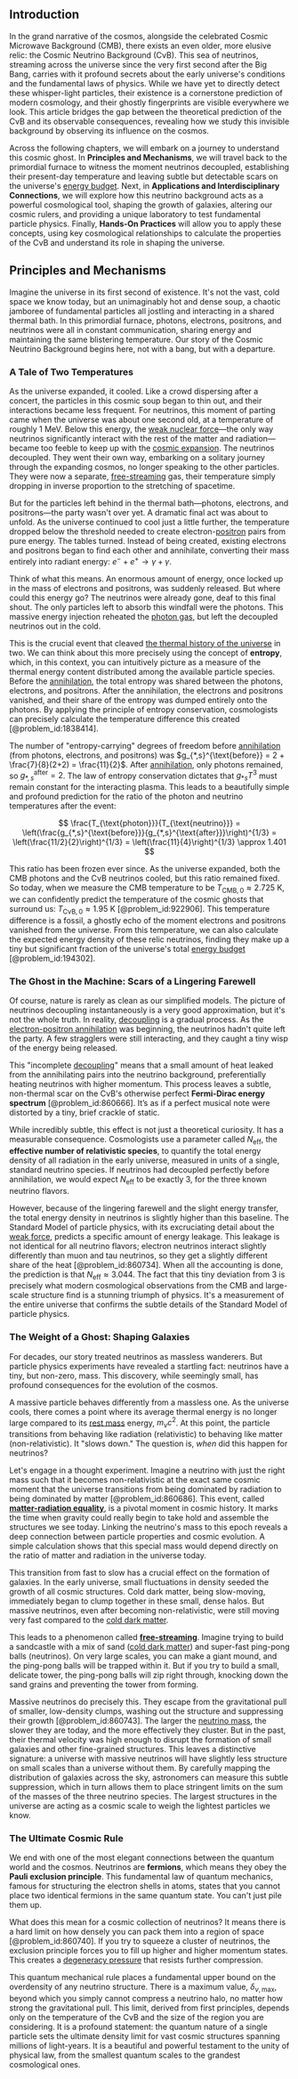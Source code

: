 ## Introduction
In the grand narrative of the cosmos, alongside the celebrated Cosmic Microwave Background (CMB), there exists an even older, more elusive relic: the Cosmic Neutrino Background (CνB). This sea of neutrinos, streaming across the universe since the very first second after the Big Bang, carries with it profound secrets about the early universe's conditions and the fundamental laws of physics. While we have yet to directly detect these whisper-light particles, their existence is a cornerstone prediction of modern cosmology, and their ghostly fingerprints are visible everywhere we look. This article bridges the gap between the theoretical prediction of the CνB and its observable consequences, revealing how we study this invisible background by observing its influence on the cosmos.

Across the following chapters, we will embark on a journey to understand this cosmic ghost. In **Principles and Mechanisms**, we will travel back to the primordial furnace to witness the moment neutrinos decoupled, establishing their present-day temperature and leaving subtle but detectable scars on the universe's [energy budget](@article_id:200533). Next, in **Applications and Interdisciplinary Connections**, we will explore how this neutrino background acts as a powerful cosmological tool, shaping the growth of galaxies, altering our cosmic rulers, and providing a unique laboratory to test fundamental particle physics. Finally, **Hands-On Practices** will allow you to apply these concepts, using key cosmological relationships to calculate the properties of the CνB and understand its role in shaping the universe.

## Principles and Mechanisms

Imagine the universe in its first second of existence. It's not the vast, cold space we know today, but an unimaginably hot and dense soup, a chaotic jamboree of fundamental particles all jostling and interacting in a shared thermal bath. In this primordial furnace, photons, electrons, positrons, and neutrinos were all in constant communication, sharing energy and maintaining the same blistering temperature. Our story of the Cosmic Neutrino Background begins here, not with a bang, but with a departure.

### A Tale of Two Temperatures

As the universe expanded, it cooled. Like a crowd dispersing after a concert, the particles in this cosmic soup began to thin out, and their interactions became less frequent. For neutrinos, this moment of parting came when the universe was about one second old, at a temperature of roughly $1 \text{ MeV}$. Below this energy, the [weak nuclear force](@article_id:157085)—the only way neutrinos significantly interact with the rest of the matter and radiation—became too feeble to keep up with the [cosmic expansion](@article_id:160508). The neutrinos decoupled. They went their own way, embarking on a solitary journey through the expanding cosmos, no longer speaking to the other particles. They were now a separate, [free-streaming](@article_id:159012) gas, their temperature simply dropping in inverse proportion to the stretching of spacetime.

But for the particles left behind in the thermal bath—photons, electrons, and positrons—the party wasn't over yet. A dramatic final act was about to unfold. As the universe continued to cool just a little further, the temperature dropped below the threshold needed to create electron-[positron](@article_id:148873) pairs from pure energy. The tables turned. Instead of being created, existing electrons and positrons began to find each other and annihilate, converting their mass entirely into radiant energy: $e^{-} + e^{+} \to \gamma + \gamma$.

Think of what this means. An enormous amount of energy, once locked up in the mass of electrons and positrons, was suddenly released. But where could this energy go? The neutrinos were already gone, deaf to this final shout. The only particles left to absorb this windfall were the photons. This massive energy injection reheated the [photon gas](@article_id:143491), but left the decoupled neutrinos out in the cold.

This is the crucial event that cleaved [the thermal history of the universe](@article_id:204225) in two. We can think about this more precisely using the concept of **entropy**, which, in this context, you can intuitively picture as a measure of the thermal energy content distributed among the available particle species. Before the [annihilation](@article_id:158870), the total entropy was shared between the photons, electrons, and positrons. After the annihilation, the electrons and positrons vanished, and their share of the entropy was dumped entirely onto the photons. By applying the principle of entropy conservation, cosmologists can precisely calculate the temperature difference this created [@problem_id:1838414].

The number of "entropy-carrying" degrees of freedom before [annihilation](@article_id:158870) (from photons, electrons, and positrons) was $g_{*,s}^{\text{before}} = 2 + \frac{7}{8}(2+2) = \frac{11}{2}$. After [annihilation](@article_id:158870), only photons remained, so $g_{*,s}^{\text{after}} = 2$. The law of entropy conservation dictates that $g_{*s} T^3$ must remain constant for the interacting plasma. This leads to a beautifully simple and profound prediction for the ratio of the photon and neutrino temperatures after the event:

$$
\frac{T_{\text{photon}}}{T_{\text{neutrino}}} = \left(\frac{g_{*,s}^{\text{before}}}{g_{*,s}^{\text{after}}}\right)^{1/3} = \left(\frac{11/2}{2}\right)^{1/3} = \left(\frac{11}{4}\right)^{1/3} \approx 1.401
$$

This ratio has been frozen ever since. As the universe expanded, both the CMB photons and the CνB neutrinos cooled, but this ratio remained fixed. So today, when we measure the CMB temperature to be $T_{\text{CMB},0} \approx 2.725 \text{ K}$, we can confidently predict the temperature of the cosmic ghosts that surround us: $T_{\text{CνB},0} \approx 1.95 \text{ K}$ [@problem_id:922906]. This temperature difference is a fossil, a ghostly echo of the moment electrons and positrons vanished from the universe. From this temperature, we can also calculate the expected energy density of these relic neutrinos, finding they make up a tiny but significant fraction of the universe's total [energy budget](@article_id:200533) [@problem_id:194302].

### The Ghost in the Machine: Scars of a Lingering Farewell

Of course, nature is rarely as clean as our simplified models. The picture of neutrinos decoupling instantaneously is a very good approximation, but it's not the whole truth. In reality, [decoupling](@article_id:160396) is a gradual process. As the [electron-positron annihilation](@article_id:160534) was beginning, the neutrinos hadn't quite left the party. A few stragglers were still interacting, and they caught a tiny wisp of the energy being released.

This "incomplete [decoupling](@article_id:160396)" means that a small amount of heat leaked from the annihilating pairs into the neutrino background, preferentially heating neutrinos with higher momentum. This process leaves a subtle, non-thermal scar on the CνB's otherwise perfect **Fermi-Dirac energy spectrum** [@problem_id:860666]. It’s as if a perfect musical note were distorted by a tiny, brief crackle of static.

While incredibly subtle, this effect is not just a theoretical curiosity. It has a measurable consequence. Cosmologists use a parameter called $N_{\text{eff}}$, the **effective number of relativistic species**, to quantify the total energy density of all radiation in the early universe, measured in units of a single, standard neutrino species. If neutrinos had decoupled perfectly before annihilation, we would expect $N_{\text{eff}}$ to be exactly 3, for the three known neutrino flavors.

However, because of the lingering farewell and the slight energy transfer, the total energy density in neutrinos is slightly higher than this baseline. The Standard Model of particle physics, with its excruciating detail about the [weak force](@article_id:157620), predicts a specific amount of energy leakage. This leakage is not identical for all neutrino flavors; electron neutrinos interact slightly differently than muon and tau neutrinos, so they get a slightly different share of the heat [@problem_id:860734]. When all the accounting is done, the prediction is that $N_{\text{eff}} \approx 3.044$. The fact that this tiny deviation from 3 is precisely what modern cosmological observations from the CMB and large-scale structure find is a stunning triumph of physics. It's a measurement of the entire universe that confirms the subtle details of the Standard Model of particle physics.

### The Weight of a Ghost: Shaping Galaxies

For decades, our story treated neutrinos as massless wanderers. But particle physics experiments have revealed a startling fact: neutrinos have a tiny, but non-zero, mass. This discovery, while seemingly small, has profound consequences for the evolution of the cosmos.

A massive particle behaves differently from a massless one. As the universe cools, there comes a point where its average thermal energy is no longer large compared to its [rest mass](@article_id:263607) energy, $m_{\nu}c^2$. At this point, the particle transitions from behaving like radiation (relativistic) to behaving like matter (non-relativistic). It "slows down." The question is, *when* did this happen for neutrinos?

Let's engage in a thought experiment. Imagine a neutrino with just the right mass such that it becomes non-relativistic at the exact same cosmic moment that the universe transitions from being dominated by radiation to being dominated by matter [@problem_id:860686]. This event, called **[matter-radiation equality](@article_id:160656)**, is a pivotal moment in cosmic history. It marks the time when gravity could really begin to take hold and assemble the structures we see today. Linking the neutrino's mass to this epoch reveals a deep connection between particle properties and cosmic evolution. A simple calculation shows that this special mass would depend directly on the ratio of matter and radiation in the universe today.

This transition from fast to slow has a crucial effect on the formation of galaxies. In the early universe, small fluctuations in density seeded the growth of all cosmic structures. Cold dark matter, being slow-moving, immediately began to clump together in these small, dense halos. But massive neutrinos, even after becoming non-relativistic, were still moving very fast compared to the [cold dark matter](@article_id:157725).

This leads to a phenomenon called **[free-streaming](@article_id:159012)**. Imagine trying to build a sandcastle with a mix of sand ([cold dark matter](@article_id:157725)) and super-fast ping-pong balls (neutrinos). On very large scales, you can make a giant mound, and the ping-pong balls will be trapped within it. But if you try to build a small, delicate tower, the ping-pong balls will zip right through, knocking down the sand grains and preventing the tower from forming.

Massive neutrinos do precisely this. They escape from the gravitational pull of smaller, low-density clumps, washing out the structure and suppressing their growth [@problem_id:860743]. The larger the [neutrino mass](@article_id:149099), the slower they are today, and the more effectively they cluster. But in the past, their thermal velocity was high enough to disrupt the formation of small galaxies and other fine-grained structures. This leaves a distinctive signature: a universe with massive neutrinos will have slightly less structure on small scales than a universe without them. By carefully mapping the distribution of galaxies across the sky, astronomers can measure this subtle suppression, which in turn allows them to place stringent limits on the sum of the masses of the three neutrino species. The largest structures in the universe are acting as a cosmic scale to weigh the lightest particles we know.

### The Ultimate Cosmic Rule

We end with one of the most elegant connections between the quantum world and the cosmos. Neutrinos are **fermions**, which means they obey the **Pauli exclusion principle**. This fundamental law of quantum mechanics, famous for structuring the electron shells in atoms, states that you cannot place two identical fermions in the same quantum state. You can't just pile them up.

What does this mean for a cosmic collection of neutrinos? It means there is a hard limit on how densely you can pack them into a region of space [@problem_id:860740]. If you try to squeeze a cluster of neutrinos, the exclusion principle forces you to fill up higher and higher momentum states. This creates a [degeneracy pressure](@article_id:141491) that resists further compression.

This quantum mechanical rule places a fundamental upper bound on the overdensity of any neutrino structure. There is a maximum value, $\delta_{\nu, \text{max}}$, beyond which you simply cannot compress a neutrino halo, no matter how strong the gravitational pull. This limit, derived from first principles, depends only on the temperature of the CνB and the size of the region you are considering. It is a profound statement: the quantum nature of a single particle sets the ultimate density limit for vast cosmic structures spanning millions of light-years. It is a beautiful and powerful testament to the unity of physical law, from the smallest quantum scales to the grandest cosmological ones.